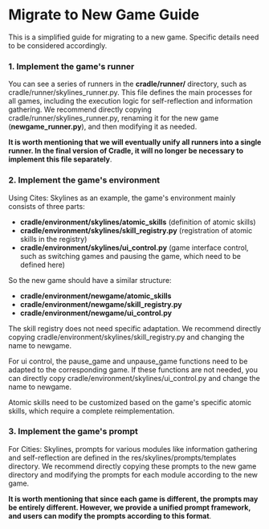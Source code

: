 # Migrate to New Game Guide

This is a simplified guide for migrating to a new game. Specific details need to be considered accordingly.

### 1. Implement the game's runner

You can see a series of runners in the **cradle/runner/** directory, such as cradle/runner/skylines_runner.py. This file defines the main processes for all games, including the execution logic for self-reflection and information gathering. We recommend directly copying cradle/runner/skylines_runner.py, renaming it for the new game (**newgame_runner.py**), and then modifying it as needed.

**It is worth mentioning that we will eventually unify all runners into a single runner. In the final version of Cradle, it will no longer be necessary to implement this file separately**.

### 2. Implement the game's environment
Using Cites: Skylines as an example, the game's environment mainly consists of three parts:
- **cradle/environment/skylines/atomic_skills** (definition of atomic skills)
- **cradle/environment/skylines/skill_registry.py** (registration of atomic skills in the registry)
- **cradle/environment/skylines/ui_control.py** (game interface control, such as switching games and pausing the game, which need to be defined here)

So the new game should have a similar structure:
- **cradle/environment/newgame/atomic_skills**
- **cradle/environment/newgame/skill_registry.py**
- **cradle/environment/newgame/ui_control.py**

The skill registry does not need specific adaptation. We recommend directly copying cradle/environment/skylines/skill_registry.py and changing the name to newgame.

For ui control, the pause_game and unpause_game functions need to be adapted to the corresponding game. If these functions are not needed, you can directly copy cradle/environment/skylines/ui_control.py and change the name to newgame.

Atomic skills need to be customized based on the game's specific atomic skills, which require a complete reimplementation.

### 3. Implement the game's prompt

For Cities: Skylines, prompts for various modules like information gathering and self-reflection are defined in the res/skylines/prompts/templates directory. We recommend directly copying these prompts to the new game directory and modifying the prompts for each module according to the new game.

**It is worth mentioning that since each game is different, the prompts may be entirely different. However, we provide a unified prompt framework, and users can modify the prompts according to this format**.

